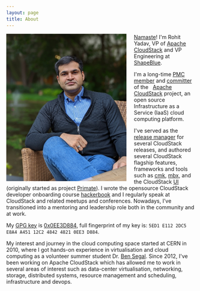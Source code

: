 ```yaml
---
layout: page
title: About
---
```

<a href="/assets/avatar.gif"><img align="left" src="/assets/avatar.jpg" style="max-width:320px; margin-right:20px"/></a>
[Namaste](http://en.wikipedia.org/wiki/Namaste)! I'm Rohit Yadav, VP of
[Apache CloudStack](http://cloudstack.apache.org) and VP Engineering at [ShapeBlue](https://www.shapeblue.com/shapeblue-leadership-team/).

I'm a long-time [PMC member](http://people.apache.org/committer-index.html#rohit)
and [committer](https://github.com/apache/cloudstack/graphs/contributors) of the
<span class="logo acs">&nbsp;</span> [Apache CloudStack](http://cloudstack.apache.org)
project, an open source Infrastructure as a Service (IaaS) cloud computing platform.

I've served as the [release
manager](https://github.com/apache/cloudstack/releases) for several CloudStack releases,
and authored several CloudStack flagship features, frameworks and tools such as
[cmk](https://github.com/apache/cloudstack-cloudmonkey),
[mbx](https://github.com/shapeblue/mbx), and the CloudStack
[UI](https://github.com/apache/cloudstack/tree/main/ui) (originally started as project
[Primate](https://github.com/apache/cloudstack-primate)). I wrote the opensource
CloudStack developer onboarding course [hackerbook](https://github.com/shapeblue/hackerbook)
and I regularly speak at CloudStack and related meetups and conferences. Nowadays,
I’ve transitioned into a mentoring and leadership role both in the community and at work.

My [GPG key](/gpg.pub) is [0x0EE3D884](https://keyserver.ubuntu.com/pks/lookup?search=0x5ED1E1122DC5E8A4A45112C2484248210EE3D884&fingerprint=on&op=index), full fingerprint of my key is: `5ED1 E112 2DC5 E8A4 A451 12C2 4842 4821 0EE3 D884`.

My interest and journey in the cloud computing space started at CERN in 2010, where
I got hands-on experience in virtualisation and cloud computing as a volunteer
summer student Dr. [Ben Segal](https://www.internethalloffame.org/inductee/ben-segal). Since 2012, I've been
working on Apache CloudStack which has allowed me to work in several areas of interest
such as data-center virtualisation, networking, storage, distributed systems,
resource management and scheduling, infrastructure and devops.
